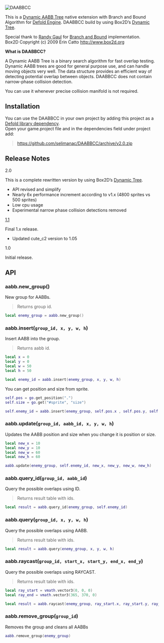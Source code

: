 ![DAABBCC](https://github.com/selimanac/DAABBCC/blob/v2.0/assets/header.png?raw=true)

This is a [Dynamic AABB Tree](http://box2d.org/files/GDC2019/ErinCatto_DynamicBVH_Full.pdf) native extension with Branch and Bound Algorithm for [Defold Engine](https://www.defold.com/). DAABBCC build by using Box2D’s [Dynamic Tree](https://github.com/erincatto/Box2D/blob/master/Box2D/Collision/b2DynamicTree.cpp).

Special thank to [Randy Gaul](https://twitter.com/RandyPGaul) for [Branch and Bound](https://github.com/erincatto/Box2D/pull/548) implementation.  
Box2D Copyright (c) 2009 Erin Catto http://www.box2d.org

**What is DAABBCC?**

A Dynamic AABB Tree is a binary search algorithm for fast overlap testing. Dynamic AABB trees are good for general purpose use, and can handle moving objects very well. The data structure provides an efficient way of detecting potential overlap between objects. DAABBCC does not contain narrow-phase collision detection.

You can use it whenever precise collision manifold is not required. 


## Installation

You can use the DAABBCC in your own project by adding this project as a [Defold library dependency](http://www.defold.com/manuals/libraries/).  
Open your game.project file and in the dependencies field under project add:

>https://github.com/selimanac/DAABBCC/archive/v2.0.zip


## Release Notes

2.0

This is a complete rewritten version by using Box2D’s [Dynamic Tree](https://github.com/erincatto/Box2D/blob/master/Box2D/Collision/b2DynamicTree.cpp).  
- API revised and simplify     
- Nearly 6x performance increment according to v1.x (4800 sprites vs 500 sprites)  
- Low cpu usage
- Experimental narrow phase collision detections removed

[1.1](https://github.com/selimanac/DAABBCC/releases/tag/v1.1)

Final 1.x release.   
- Updated cute_c2 version to 1.05

1.0

Initial release.


## API

### aabb.new_group()

New group for AABBs.  
>Returns group id.

```lua
local enemy_group = aabb.new_group()
```

### aabb.insert(`group_id, x, y, w, h`)

Insert AABB into the group.  
>Returns aabb id.

```lua
local x = 0
local y = 0
local w = 50
local h = 50

local enemy_id = aabb.insert(enemy_group, x, y, w, h)
```

You can get position and size from sprite.

```lua
self.pos = go.get_position(".")
self.size = go.get("#sprite", "size")

self.enemy_id = aabb.insert(enemy_group, self.pos.x , self.pos.y, self.size.x, self.size.y)
```

### aabb.update(`group_id, aabb_id, x, y, w, h`)

Updates the AABB position and size when you change it is position or size.

```lua
local new_x = 10
local new_y = 10
local new_w = 60
local new_h = 60

aabb.update(enemy_group, self.enemy_id, new_x, new_y, new_w, new_h)
```

### aabb.query_id(`group_id, aabb_id`)

Query the possible overlaps using ID.  
>Returns result table with ids.

```lua
local result = aabb.query_id(enemy_group, self.enemy_id)
```

### aabb.query(`group_id, x, y, w, h`)

Query the possible overlaps using AABB.  
>Returns result table with ids.

```lua
local result = aabb.query(enemy_group, x, y, w, h)
```

### aabb.raycast(`group_id, start_x, start_y, end_x, end_y`)

Query the possible overlaps using RAYCAST.  
>Returns result table with ids.

```lua
local ray_start = vmath.vector3(0, 0, 0)
local ray_end = vmath.vector3(365, 370, 0)

local result = aabb.raycast(enemy_group, ray_start.x, ray_start.y, ray_end.x, ray_end.y)
```

### aabb.remove_group(`group_id`)

Removes the group and cleans all AABBs

```lua
aabb.remove_group(enemy_group)
```




